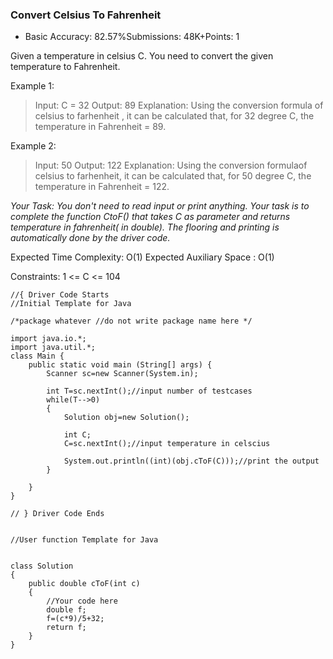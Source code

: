 ### Convert Celsius To Fahrenheit
- Basic Accuracy: 82.57%Submissions: 48K+Points: 1

Given a temperature in celsius C. You need to convert the given temperature to Fahrenheit.

Example 1:

> Input:
  C = 32
  Output: 89
  Explanation: Using the conversion 
  formula of celsius to farhenheit , it
  can be calculated that, for 32 degree
  C, the temperature in Fahrenheit = 89.

Example 2:

> Input:
  50
  Output: 122
  Explanation: Using the conversion 
  formulaof celsius to farhenheit, it
  can be calculated that, for 50 degree
  C, the temperature in Fahrenheit = 122.

*Your Task:
You don't need to read input or print anything. Your task is to complete the function CtoF() that takes C as parameter and returns temperature in fahrenheit( in double). The flooring and printing is automatically done by the driver code.*

Expected Time Complexity: O(1)
Expected Auxiliary Space : O(1)

Constraints:
1 <= C <= 104
```
//{ Driver Code Starts
//Initial Template for Java

/*package whatever //do not write package name here */

import java.io.*;
import java.util.*;
class Main {
	public static void main (String[] args) {
		Scanner sc=new Scanner(System.in);
		
		int T=sc.nextInt();//input number of testcases
		while(T-->0)
		{
		    Solution obj=new Solution();
		    
		    int C;
		    C=sc.nextInt();//input temperature in celscius
		    
		    System.out.println((int)(obj.cToF(C)));//print the output
		}
		
	}
}

// } Driver Code Ends


//User function Template for Java


class Solution
{
    public double cToF(int c)
    {
        //Your code here
        double f;
        f=(c*9)/5+32;
        return f;
    }
}


```
